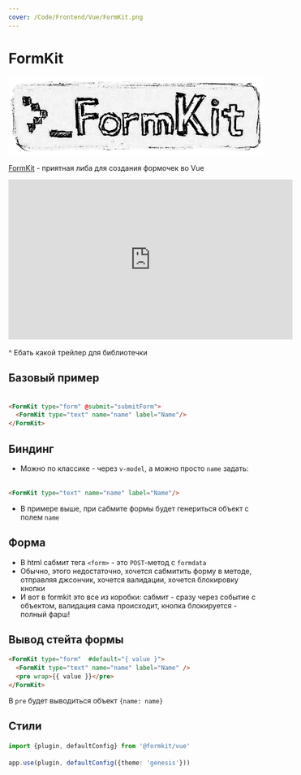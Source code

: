 ```yaml
---
cover: /Code/Frontend/Vue/FormKit.png
---
```


# FormKit

![](FormKit.png)

[FormKit](https://formkit.com/) - приятная либа для создания формочек во Vue

<iframe width="560" height="315" src="https://www.youtube.com/embed/89dijjTlveI" title="YouTube video player" frameborder="0" allow="accelerometer; autoplay; clipboard-write; encrypted-media; gyroscope; picture-in-picture" allowfullscreen></iframe>

^ Ебать какой трейлер для библиотечки

## Базовый пример

```html

<FormKit type="form" @submit="submitForm">
  <FormKit type="text" name="name" label="Name"/>
</FormKit>
```

## Биндинг

- Можно по классике - через `v-model`, а можно просто `name` задать:

```html

<FormKit type="text" name="name" label="Name"/>
```

- В примере выше, при сабмите формы будет генериться объект с полем `name`

## Форма

- В html сабмит тега `<form>` - это `POST`-метод с `formdata`
- Обычно, этого недостаточно, хочется сабмитить форму в методе, отправляя джсончик, хочется валидации, хочется блокировку кнопки 
- И вот в formkit это все из коробки: сабмит - сразу через событие с объектом, валидация сама происходит, кнопка блокируется - полный фарш!

## Вывод стейта формы

```html
<FormKit type="form"  #default="{ value }">
  <FormKit type="text" name="name" label="Name" />
  <pre wrap>{{ value }}</pre>
</FormKit>
```

В `pre` будет выводиться объект `{name: name}`

## Стили

```ts
import {plugin, defaultConfig} from '@formkit/vue'

app.use(plugin, defaultConfig({theme: 'genesis'}))
```




 